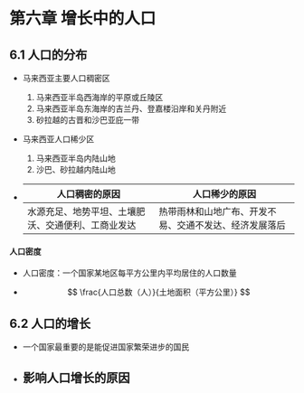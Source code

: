 # 第六章 增长中的人口

## 6.1 人口的分布

- 马来西亚主要人口稠密区

  1. 马来西亚半岛西海岸的平原或丘陵区
  2. 马来西亚半岛东海岸的吉兰丹、登嘉楼沿岸和关丹附近
  3. 砂拉越的古晋和沙巴亚庇一带

- 马来西亚人口稀少区

  1. 马来西亚半岛内陆山地
  2. 沙巴、砂拉越内陆山地

- | 人口稠密的原因                                     | 人口稀少的原因                                         |
  | -------------------------------------------------- | ------------------------------------------------------ |
  | 水源充足、地势平坦、土壤肥沃、交通便利、工商业发达 | 热带雨林和山地广布、开发不易、交通不发达、经济发展落后 |

#### 人口密度

- 人口密度：一个国家某地区每平方公里内平均居住的人口数量

- $$
  \frac{人口总数（人）}{土地面积（平方公里）}
  $$

## 6.2 人口的增长

- 一个国家最重要的是能促进国家繁荣进步的国民
- 影响人口增长的原因
  - 
